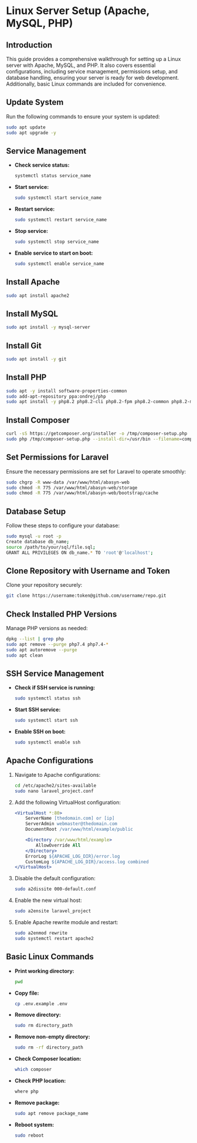 # Linux Server Setup (Apache, MySQL, PHP)

## Introduction
This guide provides a comprehensive walkthrough for setting up a Linux server with Apache, MySQL, and PHP. It also covers essential configurations, including service management, permissions setup, and database handling, ensuring your server is ready for web development. Additionally, basic Linux commands are included for convenience.

## Update System
Run the following commands to ensure your system is updated:
```bash
sudo apt update
sudo apt upgrade -y
```

## Service Management

- **Check service status:**
  ```bash
  systemctl status service_name
  ```
- **Start service:**
  ```bash
  sudo systemctl start service_name
  ```
- **Restart service:**
  ```bash
  sudo systemctl restart service_name
  ```
- **Stop service:**
  ```bash
  sudo systemctl stop service_name
  ```
- **Enable service to start on boot:**
  ```bash
  sudo systemctl enable service_name
  ```

## Install Apache
```bash
sudo apt install apache2
```

## Install MySQL
```bash
sudo apt install -y mysql-server
```

## Install Git
```bash
sudo apt install -y git
```

## Install PHP
```bash
sudo apt -y install software-properties-common
sudo add-apt-repository ppa:ondrej/php
sudo apt install -y php8.2 php8.2-cli php8.2-fpm php8.2-common php8.2-mysql php8.2-curl php8.2-mbstring php8.2-xml php8.2-bcmath php8.2-zip php8.2-intl php8.2-gd php8.2-opcache php8.2-readline php8.2-soap
```

## Install Composer
```bash
curl -sS https://getcomposer.org/installer -o /tmp/composer-setup.php
sudo php /tmp/composer-setup.php --install-dir=/usr/bin --filename=composer
```

## Set Permissions for Laravel
Ensure the necessary permissions are set for Laravel to operate smoothly:
```bash
sudo chgrp -R www-data /var/www/html/abasyn-web
sudo chmod -R 775 /var/www/html/abasyn-web/storage
sudo chmod -R 775 /var/www/html/abasyn-web/bootstrap/cache
```

## Database Setup
Follow these steps to configure your database:
```bash
sudo mysql -u root -p
Create database db_name;
source /path/to/your/sql/file.sql;
GRANT ALL PRIVILEGES ON db_name.* TO 'root'@'localhost';
```

## Clone Repository with Username and Token
Clone your repository securely:
```bash
git clone https://username:token@github.com/username/repo.git
```

## Check Installed PHP Versions
Manage PHP versions as needed:
```bash
dpkg --list | grep php
sudo apt remove --purge php7.4 php7.4-*
sudo apt autoremove --purge
sudo apt clean
```

## SSH Service Management
- **Check if SSH service is running:**
  ```bash
  sudo systemctl status ssh
  ```
- **Start SSH service:**
  ```bash
  sudo systemctl start ssh
  ```
- **Enable SSH on boot:**
  ```bash
  sudo systemctl enable ssh
  ```

## Apache Configurations
1. Navigate to Apache configurations:
   ```bash
   cd /etc/apache2/sites-available
   sudo nano laravel_project.conf
   ```
2. Add the following VirtualHost configuration:
   ```apache
   <VirtualHost *:80>
       ServerName [thedomain.com] or [ip]
       ServerAdmin webmaster@thedomain.com
       DocumentRoot /var/www/html/example/public

       <Directory /var/www/html/example>
           AllowOverride All
       </Directory>
       ErrorLog ${APACHE_LOG_DIR}/error.log
       CustomLog ${APACHE_LOG_DIR}/access.log combined
   </VirtualHost>
   ```
3. Disable the default configuration:
   ```bash
   sudo a2dissite 000-default.conf
   ```
4. Enable the new virtual host:
   ```bash
   sudo a2ensite laravel_project
   ```
5. Enable Apache rewrite module and restart:
   ```bash
   sudo a2enmod rewrite
   sudo systemctl restart apache2
   ```

## Basic Linux Commands
- **Print working directory:**
  ```bash
  pwd
  ```
- **Copy file:**
  ```bash
  cp .env.example .env
  ```
- **Remove directory:**
  ```bash
  sudo rm directory_path
  ```
- **Remove non-empty directory:**
  ```bash
  sudo rm -rf directory_path
  ```
- **Check Composer location:**
  ```bash
  which composer
  ```
- **Check PHP location:**
  ```bash
  where php
  ```
- **Remove package:**
  ```bash
  sudo apt remove package_name
  ```
- **Reboot system:**
  ```bash
  sudo reboot
  ```
